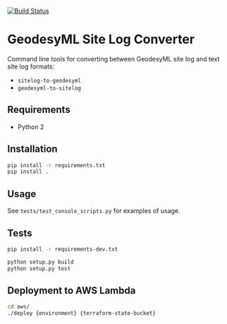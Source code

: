 [![Build Status](https://travis-ci.org/GeoscienceAustralia/GeodesyMLConverter.svg?branch=master)](https://travis-ci.org/GeoscienceAustralia/GeodesyMLConverter)

# GeodesyML Site Log Converter
Command line tools for converting between GeodesyML site log and text site log formats:

* `sitelog-to-geodesyml`
* `geodesyml-to-sitelog`

## Requirements
* Python 2

## Installation

```bash
pip install -r requirements.txt
pip install .
```

## Usage
See `tests/test_console_scripts.py` for examples of usage.

## Tests

```bash
pip install -r requirements-dev.txt
```

``` bash
python setup.py build
python setup.py test
```

## Deployment to AWS Lambda

```bash
cd aws/
./deploy {environment} {terraform-state-bucket}
```

